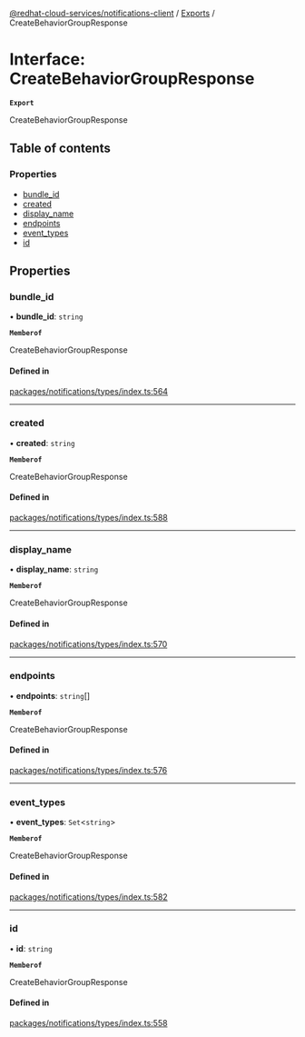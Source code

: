 [@redhat-cloud-services/notifications-client](../README.md) / [Exports](../modules.md) / CreateBehaviorGroupResponse

# Interface: CreateBehaviorGroupResponse

**`Export`**

CreateBehaviorGroupResponse

## Table of contents

### Properties

- [bundle\_id](CreateBehaviorGroupResponse.md#bundle_id)
- [created](CreateBehaviorGroupResponse.md#created)
- [display\_name](CreateBehaviorGroupResponse.md#display_name)
- [endpoints](CreateBehaviorGroupResponse.md#endpoints)
- [event\_types](CreateBehaviorGroupResponse.md#event_types)
- [id](CreateBehaviorGroupResponse.md#id)

## Properties

### bundle\_id

• **bundle\_id**: `string`

**`Memberof`**

CreateBehaviorGroupResponse

#### Defined in

[packages/notifications/types/index.ts:564](https://github.com/RedHatInsights/javascript-clients/blob/main/packages/notifications/types/index.ts#L564)

___

### created

• **created**: `string`

**`Memberof`**

CreateBehaviorGroupResponse

#### Defined in

[packages/notifications/types/index.ts:588](https://github.com/RedHatInsights/javascript-clients/blob/main/packages/notifications/types/index.ts#L588)

___

### display\_name

• **display\_name**: `string`

**`Memberof`**

CreateBehaviorGroupResponse

#### Defined in

[packages/notifications/types/index.ts:570](https://github.com/RedHatInsights/javascript-clients/blob/main/packages/notifications/types/index.ts#L570)

___

### endpoints

• **endpoints**: `string`[]

**`Memberof`**

CreateBehaviorGroupResponse

#### Defined in

[packages/notifications/types/index.ts:576](https://github.com/RedHatInsights/javascript-clients/blob/main/packages/notifications/types/index.ts#L576)

___

### event\_types

• **event\_types**: `Set`\<`string`\>

**`Memberof`**

CreateBehaviorGroupResponse

#### Defined in

[packages/notifications/types/index.ts:582](https://github.com/RedHatInsights/javascript-clients/blob/main/packages/notifications/types/index.ts#L582)

___

### id

• **id**: `string`

**`Memberof`**

CreateBehaviorGroupResponse

#### Defined in

[packages/notifications/types/index.ts:558](https://github.com/RedHatInsights/javascript-clients/blob/main/packages/notifications/types/index.ts#L558)
